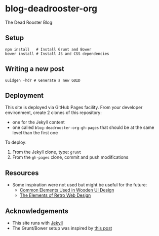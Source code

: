 # blog-deadrooster-org

The Dead Rooster Blog

## Setup

    npm install   # Install Grunt and Bower
    bower install # Install JS and CSS dependencies

## Writing a new post

    uuidgen -hdr # Generate a new GUID

## Deployment

This site is deployed via GitHub Pages facility. From your developer environment, create 2 clones of this 
repository: 

- one for the Jekyll content
- one called `blog-deadrooster-org-gh-pages` that should be at the same level than the first one

To deploy:

1. From the Jekyll clone, type: `grunt`
2. From the `gh-pages` clone, commit and push modifications

## Resources

- Some inspiration were not used but might be useful for the future:
    - [Common Elements Used in Wooden UI Design](http://www.webdesignerdepot.com/2011/03/common-elements-used-in-wooden-ui-design/)
    - [The Elements of Retro Web Design](http://www.webdesignerdepot.com/2011/01/the-elements-of-retro-web-design/)

## Acknowledgements

- This site runs with [Jekyll](http://jekyllrb.com/)
- The Grunt/Bower setup was inspired by [this post](http://www.pletscher.org/blog/2013/05/27/website.html)
